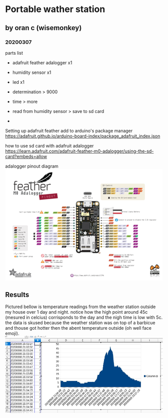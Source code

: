 # Portable wather station
## by oran c (wisemonkey)
### 20200307

parts list
- adafruit feather adalogger x1
- humidity sensor x1
- led x1
- determination > 9000
- time > more



- read from humidity sensor > save to sd card
- 

Setting up adafruit feather 
add to arduino's package manager
https://adafruit.github.io/arduino-board-index/package_adafruit_index.json


how to use sd card with adafruit adalogger
https://learn.adafruit.com/adafruit-feather-m0-adalogger/using-the-sd-card?embeds=allow

adalogger pinout diagram
![](adalogger.png)

## Results
Pictured bellow is temperature readings from the weather station outside my house over 1 day and night. notice how the high point around 45c (mesured in celcius) corrisponds to the day and the nigh time is low with 5c. the data is skused because the weather station was on top of a barbicue and thouse got hotter then the abent temperature outside (oh well face emoji). 
![](ploted_temperature_point_from_weather_station_20200308-09.jpg)